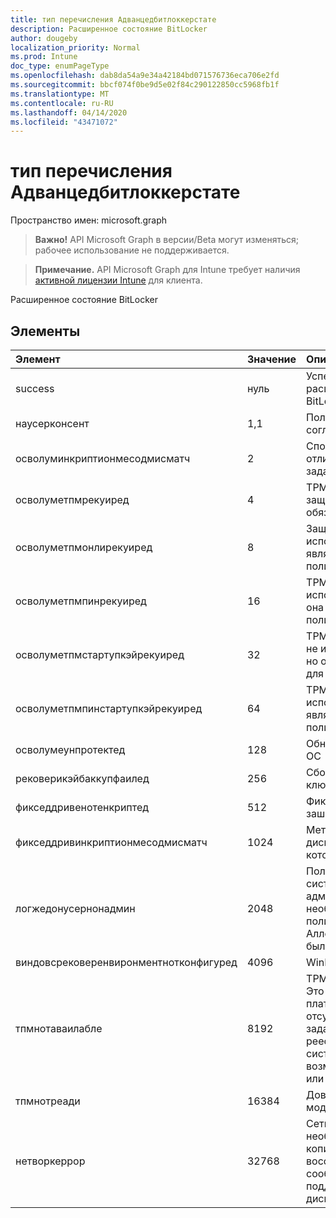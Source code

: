 ```yaml
---
title: тип перечисления Адванцедбитлоккерстате
description: Расширенное состояние BitLocker
author: dougeby
localization_priority: Normal
ms.prod: Intune
doc_type: enumPageType
ms.openlocfilehash: dab8da54a9e34a42184bd071576736eca706e2fd
ms.sourcegitcommit: bbcf074f0be9d5e02f84c290122850cc5968fb1f
ms.translationtype: MT
ms.contentlocale: ru-RU
ms.lasthandoff: 04/14/2020
ms.locfileid: "43471072"
---
```

# <a name="advancedbitlockerstate-enum-type"></a>тип перечисления Адванцедбитлоккерстате

Пространство имен: microsoft.graph

> **Важно!** API Microsoft Graph в версии/Beta могут изменяться; рабочее использование не поддерживается.

> **Примечание.** API Microsoft Graph для Intune требует наличия [активной лицензии Intune](https://go.microsoft.com/fwlink/?linkid=839381) для клиента.

Расширенное состояние BitLocker

## <a name="members"></a>Элементы
|Элемент|Значение|Описание|
|:---|:---|:---|
|success|нуль|Успешное выполнение расширенного состояния BitLocker|
|наусерконсент|1,1|Пользователь никогда не дал согласие на шифрование|
|осволуминкриптионмесодмисматч|2|Способ шифрования тома ОС отличается от того, который задан политикой|
|осволуметпмрекуиред|4 |TPM не используется для защиты тома ОС, но является обязательным для политики|
|осволуметпмонлирекуиред|8 |Защита только TPM не используется для тома ОС, но является обязательной для политики|
|осволуметпмпинрекуиред|16 |TPM + защита ПИН-кода не используется для тома ОС, но она является обязательной для политики|
|осволуметпмстартупкэйрекуиред|32|TPM + защита ключа запуска не используется для тома ОС, но она является обязательной для политики|
|осволуметпмпинстартупкэйрекуиред|64|TPM + ПИН + ключ запуска не используется для тома ОС, но является обязательным для политики|
|осволумеунпротектед|128|Обнаружен незащищенный том ОС|
|рековерикэйбаккупфаилед|256|Сбой резервного копирования ключа восстановления|
|фикседдривенотенкриптед|512|Фиксированный диск не зашифрован|
|фикседдривинкриптионмесодмисматч|1024|Метод шифрования жесткого диска отличается от того, который задан политикой|
|логжедонусернонадмин|2048|Пользователь, вошедший в систему, не является администратором. Для этого необходимо, чтобы для политики Алловстандардусеренкриптион было задано значение 1.|
|виндовсрековеренвиронментнотконфигуред|4096|WinRE не настроен|
|тпмнотаваилабле|8192|TPM недоступен для BitLocker. Это означает, что доверенный платформенный модуль отсутствует или для него задано переопределение реестра, а операционная система находится на диске с возможностью портативного или Рим-доступного|
|тпмнотреади|16384|Доверенный платформенный модуль не готов для BitLocker|
|нетворкеррор|32768|Сеть недоступна. Это необходимо для резервного копирования ключа восстановления. Этот отчет сообщается об устройствах, поддерживающих шифрование дисков|



